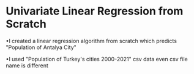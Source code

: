 # Univariate Linear Regression from Scratch
•I created a linear regression algorithm from scratch which predicts "Population of Antalya City"

•I used "Population of Turkey's cities 2000-2021" csv data even csv file name is different
